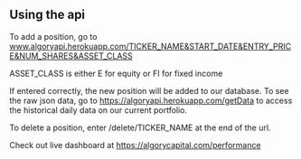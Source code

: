 ## Using the api
To add a position, go to www.algoryapi.herokuapp.com/TICKER_NAME&START_DATE&ENTRY_PRICE&NUM_SHARES&ASSET_CLASS

ASSET_CLASS is either E for equity or FI for fixed income

If entered correctly, the new position will be added to our database. To see the raw json data, go to https://algoryapi.herokuapp.com/getData to access the historical daily data on our current portfolio. 

To delete a position, enter /delete/TICKER_NAME at the end of the url.

Check out live dashboard at https://algorycapital.com/performance
